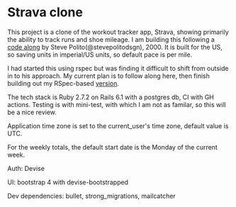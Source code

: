 # Strava clone

This project is a clone of the workout tracker app, Strava, showing primarily the ability to track runs and shoe mileage. I am building this following a [code along](https://www.railscodealong.com) by Steve Polito(@stevepolitodsgn), 2000. It is built for the US, so saving units in imperial/US units, so default pace is per mile.

I had started this using rspec but was finding it difficult to shift from outside in to his approach. My current plan is to follow along here, then finish building out my RSpec-based [version](../../../rails-stridecatcher).

The tech stack is Ruby 2.7.2 on Rails 6.1 with a postgres db, CI with GH actions. Testing is with mini-test, with which I am not as familar, so this will be a nice review.

   
Application time zone is set to the current_user's time zone, default value is UTC.

For the weekly totals, the default start date is the Monday of the current week.

Auth: Devise

UI: bootstrap 4 with devise-bootstrapped

Dev dependencies: bullet, strong_migrations, mailcatcher

<!-- To run: foreman start -->




